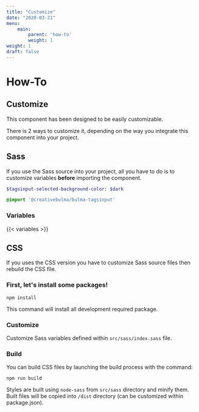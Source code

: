 ```yaml
---
title: "Customize"
date: "2020-03-21"
menu:
    main:
        parent: 'how-to'
        weight: 1
weight: 1
draft: false
---
```


# How-To
## Customize
This component has been designed to be easily customizable.

There is 2 ways to customize it, depending on the way you integrate this component into your project.

## Sass
If you use the Sass source into your project, all you have to do is to customize variables **before** importing the component.
```sass
$tagsinput-selected-background-color: $dark

@import '@creativebulma/bulma-tagsinput'
```

### Variables
{{< variables >}}

## CSS
If you uses the CSS version you have to customize Sass source files then rebuild the CSS file.

### First, let's install some packages!

```shell
npm install
```
This command will install all development required package.

### Customize
Customize Sass variables defined within `src/sass/index.sass` file.

### Build
You can build CSS files by launching the build process with the command:
```shell
npm run build
```
Styles are built using `node-sass` from `src/sass` directory and minify them.
Built files will be copied into `/dist` directory (can be customized within package.json).
